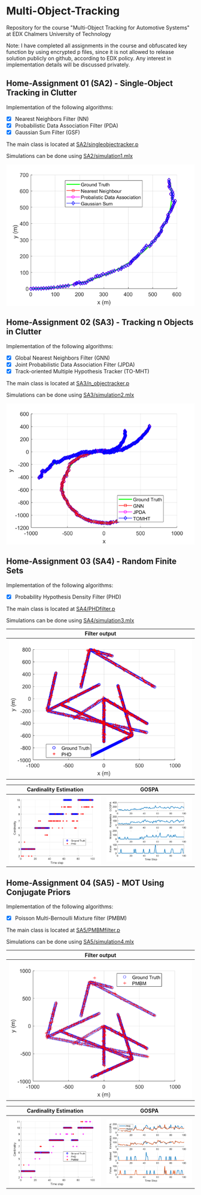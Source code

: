 # Multi-Object-Tracking
Repository for the course "Multi-Object Tracking for Automotive Systems" at EDX Chalmers University of Technology

Note: I have completed all assignments in the course and obfuscated key function by using encrypted p files, since it is not
allowed to release solution publicly on github, according to EDX policy. Any interest in implementation details will be discussed
privately.

## Home-Assignment 01 (SA2) - Single-Object Tracking in Clutter
Implementation of the following algorithms:
- [x] Nearest Neighbors Filter (NN)
- [x] Probabilistic Data Association Filter (PDA)
- [x] Gaussian Sum Filter (GSF)

The main class is located at [SA2/singleobjectracker.p](./SA2/singleobjectracker.p)

Simulations can be done using  [SA2/simulation1.mlx](./SA2/simulation1.mlx) 

![alt text](./demo_results/SA2/SA2.bmp)

## Home-Assignment 02 (SA3) - Tracking n Objects in Clutter
Implementation of the following algorithms:
- [x] Global Nearest Neighbors Filter (GNN)
- [x] Joint Probabilistic Data Association Filter (JPDA)
- [x] Track-oriented Multiple Hypothesis Tracker (TO-MHT)

The main class is located at [SA3/n_objectracker.p](./SA3/n_objectracker.p)

Simulations can be done using  [SA3/simulation2.mlx](./SA3/simulation2.mlx) 

![alt text](./demo_results/SA3/SA3.bmp)

## Home-Assignment 03 (SA4) - Random Finite Sets
Implementation of the following algorithms:
- [x] Probability Hypothesis Density Filter (PHD)

The main class is located at [SA4/PHDfilter.p](./SA4/PHDfilter.p)

Simulations can be done using  [SA4/simulation3.mlx](./SA4/simulation3.mlx) 

Filter output|             
:-------------------------:|
![alt text](./demo_results/SA4/PHD.bmp)|

Cardinality Estimation             |  GOSPA
:-------------------------:|:-------------------------:
![alt text](./demo_results/SA4/CardinalityEstimation.bmp)  |  ![alt text](./demo_results/SA4/GOSPA.bmp)

## Home-Assignment 04 (SA5) - MOT Using Conjugate Priors
Implementation of the following algorithms:
- [x] Poisson Multi-Bernoulli Mixture filter (PMBM)

The main class is located at [SA5/PMBMfilter.p](./SA5/PMBMfilter.p)

Simulations can be done using  [SA5/simulation4.mlx](./SA5/simulation4.mlx)

Filter output|             
:-------------------------:|
![alt text](./demo_results/SA5/SA5.bmp)|

Cardinality Estimation             |  GOSPA
:-------------------------:|:-------------------------:
![alt text](./demo_results/SA5/CardinalityEstimation.bmp) |  ![alt text](./demo_results/SA5/GOSPA.bmp)
